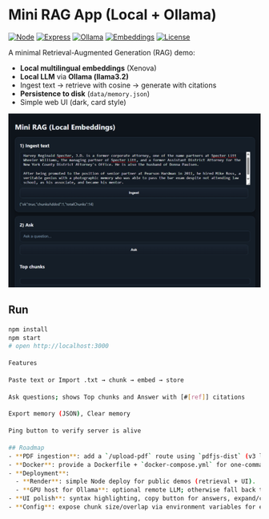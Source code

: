 # Mini RAG App (Local + Ollama)

[![Node](https://img.shields.io/badge/Node-22.x-339933?logo=node.js&logoColor=white)](#)
[![Express](https://img.shields.io/badge/Express-Backend-000000?logo=express&logoColor=white)](#)
[![Ollama](https://img.shields.io/badge/Ollama-llama3.2-1f2937)](#)
[![Embeddings](https://img.shields.io/badge/Embeddings-Xenova%20MiniLM-0ea5e9)](#)
[![License](https://img.shields.io/badge/License-MIT-14b8a6)](#)

A minimal Retrieval-Augmented Generation (RAG) demo:
- **Local multilingual embeddings** (Xenova)
- **Local LLM** via **Ollama (llama3.2)**
- Ingest text → retrieve with cosine → generate with citations
- **Persistence to disk** (`data/memory.json`)
- Simple web UI (dark, card style)

![Screenshot](public/screenshot.png)

## Run
```bash
npm install
npm start
# open http://localhost:3000

Features

Paste text or Import .txt → chunk → embed → store

Ask questions; shows Top chunks and Answer with [#[ref]] citations

Export memory (JSON), Clear memory

Ping button to verify server is alive

## Roadmap
- **PDF ingestion**: add a `/upload-pdf` route using `pdfjs-dist` (v3 legacy) for robust text extraction.
- **Docker**: provide a Dockerfile + `docker-compose.yml` for one-command local runs.
- **Deployment**:
  - **Render**: simple Node deploy for public demos (retrieval + UI).
  - **GPU host for Ollama**: optional remote LLM; otherwise fall back to chunk summary or OpenAI key if available.
- **UI polish**: syntax highlighting, copy button for answers, expand/collapse long chunks.
- **Config**: expose chunk size/overlap via environment variables for easy benchmarking.

